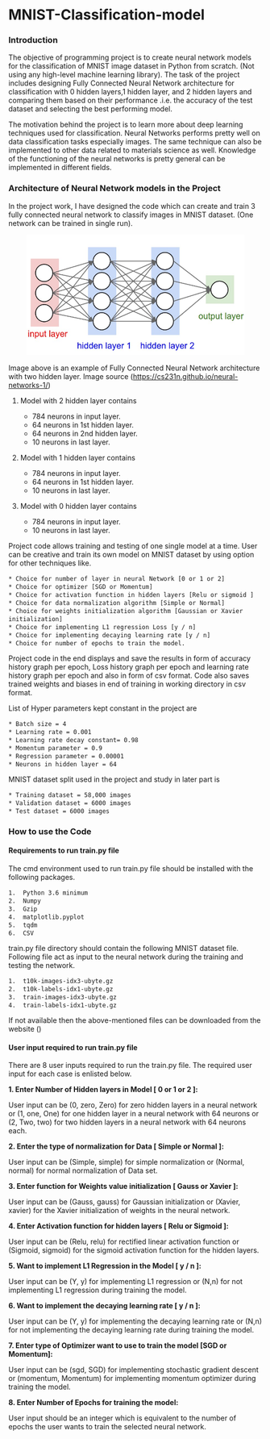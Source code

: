# MNIST-Classification-model

### Introduction
The objective of programming project is to create neural network models for the classification of MNIST image dataset in Python from scratch. (Not using any high-level machine learning library). The task of the project includes designing Fully Connected Neural Network architecture for classification with 0 hidden layers,1 hidden layer, and 2 hidden layers and comparing them based on their performance .i.e. the accuracy of the test dataset and selecting the best performing model.

The motivation behind the project is to learn more about deep learning techniques used for classification.  Neural Networks performs pretty well on data classification tasks especially images. The same technique can also be implemented to other data related to materials science as well. Knowledge of the functioning of the neural networks is pretty general can be implemented in different fields. 

### Architecture of Neural Network models in the Project

In the project work, I have designed the code which can create and train 3 fully connected neural network to classify images in MNIST dataset. (One network can be trained in single run).

<p align="center">
  <img  src="Images/two_layer.png">
</p>

Image above is an example of Fully Connected Neural Network architecture with two hidden layer. Image source (https://cs231n.github.io/neural-networks-1/)

1. Model with 2 hidden layer contains
    * 784 neurons in input layer.
    * 64 neurons in 1st hidden layer.
    * 64 neurons in 2nd hidden layer.
    * 10 neurons in last layer.

2. Model with 1 hidden layer contains
    * 784 neurons in input layer.
    * 64 neurons in 1st hidden layer.
    * 10 neurons in last layer.

3. Model with 0 hidden layer contains
    * 784 neurons in input layer.
    * 10 neurons in last layer.

Project code allows training and testing of one single model at a time. User can be creative and train its own model on MNIST dataset by using option for other techniques like.

    * Choice for number of layer in neural Network [0 or 1 or 2]
    * Choice for optimizer [SGD or Momentum]
    * Choice for activation function in hidden layers [Relu or sigmoid ]
    * Choice for data normalization algorithm [Simple or Normal]
    * Choice for weights initialization algorithm [Gaussian or Xavier initialization]
    * Choice for implementing L1 regression Loss [y / n]
    * Choice for implementing decaying learning rate [y / n]
    * Choice for number of epochs to train the model.

Project code in the end displays and save the results in form of accuracy history graph per epoch, Loss history graph per epoch and learning rate history graph per epoch and also in form of csv format. Code also saves trained weights and biases in end of training in working directory in csv format.

List of Hyper parameters kept constant in the project are

    * Batch size = 4
    * Learning rate = 0.001
    * Learning rate decay constant= 0.98
    * Momentum parameter = 0.9
    * Regression parameter = 0.00001
    * Neurons in hidden layer = 64

MNIST dataset split used in the project and study in later part is
    
    * Training dataset = 58,000 images
    * Validation dataset = 6000 images
    * Test dataset = 6000 images

### How to use the Code

#### Requirements to run train.py file

The cmd environment used to run train.py file should be installed with the following packages.
    
    1.  Python 3.6 minimum
    2.  Numpy
    3.  Gzip
    4.  matplotlib.pyplot
    5.  tqdm
    6.  CSV

train.py file directory should contain the following MNIST dataset file. Following file act as input to the neural network during the training and testing the network. 

    1.  t10k-images-idx3-ubyte.gz
    2.  t10k-labels-idx1-ubyte.gz
    3.  train-images-idx3-ubyte.gz
    4.  train-labels-idx1-ubyte.gz

If not available then the above-mentioned files can be downloaded from the website ()

#### User input required to run train.py file

There are 8 user inputs required to run the train.py file. The required user input for each case is enlisted below.

**1.	Enter Number of Hidden layers in Model [ 0 or 1 or 2 ]:**

User input can be (0, zero, Zero) for zero hidden layers in a neural network or (1, one, One) for one hidden layer in a neural network with 64 neurons or (2, Two, two) for two hidden layers in a neural network with 64 neurons each.

**2.	Enter the type of normalization for Data [ Simple or Normal ]:**

User input can be (Simple, simple) for simple normalization or (Normal, normal) for normal normalization of Data set.

**3.	Enter function for Weights value initialization [ Gauss or Xavier ]:**

User input can be (Gauss, gauss) for Gaussian initialization or (Xavier, xavier) for the Xavier initialization of weights in the neural network.

**4.	Enter Activation function for hidden layers [ Relu or Sigmoid ]:**

User input can be (Relu, relu) for rectified linear activation function or (Sigmoid, sigmoid) for the sigmoid activation function for the hidden layers.

**5.	Want to implement L1 Regression in the Model [ y / n ]:**

User input can be (Y, y) for implementing L1 regression or (N,n) for not implementing L1 regression during training the model.

**6.	Want to implement the decaying learning rate [ y / n ]:**

User input can be (Y, y) for implementing the decaying learning rate or (N,n) for not implementing the decaying learning rate during training the model.

**7.	Enter type of Optimizer want to use to train the model [SGD or Momentum]:**

User input can be (sgd, SGD) for implementing stochastic gradient descent or (momentum, Momentum) for implementing momentum optimizer during training the model.

**8.	Enter Number of Epochs for training the model:**

User input should be an integer which is equivalent to the number of epochs the user wants to train the selected neural network.





